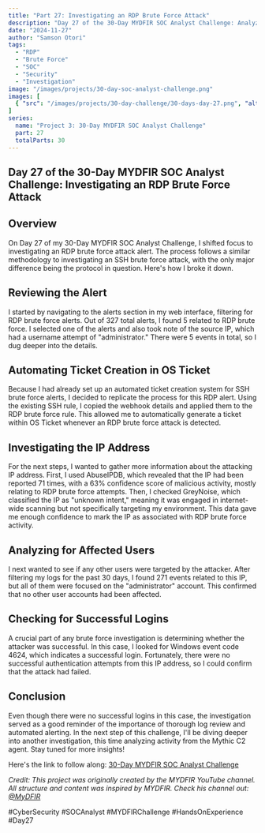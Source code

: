 ```yaml
---
title: "Part 27: Investigating an RDP Brute Force Attack"
description: "Day 27 of the 30-Day MYDFIR SOC Analyst Challenge: Analyzing and investigating RDP brute force attacks using security tools and automated ticketing."
date: "2024-11-27"
author: "Samson Otori"
tags:
  - "RDP"
  - "Brute Force"
  - "SOC"
  - "Security"
  - "Investigation"
image: "/images/projects/30-day-soc-analyst-challenge.png"
images: [
  { "src": "/images/projects/30-day-challenge/30-days-day-27.png", "alt": "30 Days MYDFIR SOC Analyst Challenge Day 27" }
]
series:
  name: "Project 3: 30-Day MYDFIR SOC Analyst Challenge"
  part: 27
  totalParts: 30
---
```


## Day 27 of the 30-Day MYDFIR SOC Analyst Challenge: Investigating an RDP Brute Force Attack

## Overview

On Day 27 of my 30-Day MYDFIR SOC Analyst Challenge, I shifted focus to investigating an RDP brute force attack alert. The process follows a similar methodology to investigating an SSH brute force attack, with the only major difference being the protocol in question. Here's how I broke it down.

## Reviewing the Alert

I started by navigating to the alerts section in my web interface, filtering for RDP brute force alerts. Out of 327 total alerts, I found 5 related to RDP brute force. I selected one of the alerts and also took note of the source IP, which had a username attempt of "administrator." There were 5 events in total, so I dug deeper into the details.

## Automating Ticket Creation in OS Ticket

Because I had already set up an automated ticket creation system for SSH brute force alerts, I decided to replicate the process for this RDP alert. Using the existing SSH rule, I copied the webhook details and applied them to the RDP brute force rule. This allowed me to automatically generate a ticket within OS Ticket whenever an RDP brute force attack is detected.

## Investigating the IP Address

For the next steps, I wanted to gather more information about the attacking IP address. First, I used AbuseIPDB, which revealed that the IP had been reported 71 times, with a 63% confidence score of malicious activity, mostly relating to RDP brute force attempts. Then, I checked GreyNoise, which classified the IP as "unknown intent," meaning it was engaged in internet-wide scanning but not specifically targeting my environment. This data gave me enough confidence to mark the IP as associated with RDP brute force activity.

## Analyzing for Affected Users

I next wanted to see if any other users were targeted by the attacker. After filtering my logs for the past 30 days, I found 271 events related to this IP, but all of them were focused on the "administrator" account. This confirmed that no other user accounts had been affected.

## Checking for Successful Logins

A crucial part of any brute force investigation is determining whether the attacker was successful. In this case, I looked for Windows event code 4624, which indicates a successful login. Fortunately, there were no successful authentication attempts from this IP address, so I could confirm that the attack had failed.

## Conclusion

Even though there were no successful logins in this case, the investigation served as a good reminder of the importance of thorough log review and automated alerting. In the next step of this challenge, I'll be diving deeper into another investigation, this time analyzing activity from the Mythic C2 agent. Stay tuned for more insights!

Here's the link to follow along: [30-Day MYDFIR SOC Analyst Challenge](https://www.youtube.com/watch?v=l9KA6dPdOs8&list=PLG6KGSNK4PuBWmX9NykU0wnWamjxdKhDJ&index=54)

*Credit: This project was originally created by the MYDFIR YouTube channel. All structure and content was inspired by MYDFIR. Check his channel out: [@MyDFIR](https://www.youtube.com/@MyDFIR)*

#CyberSecurity #SOCAnalyst #MYDFIRChallenge #HandsOnExperience #Day27 